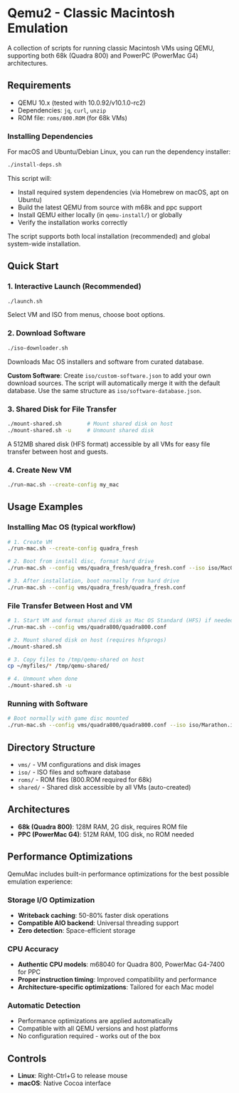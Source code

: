 # Qemu2 - Classic Macintosh Emulation

A collection of scripts for running classic Macintosh VMs using QEMU, supporting both 68k (Quadra 800) and PowerPC (PowerMac G4) architectures.

## Requirements

- QEMU 10.x (tested with 10.0.92/v10.1.0-rc2)
- Dependencies: `jq`, `curl`, `unzip`
- ROM file: `roms/800.ROM` (for 68k VMs)

### Installing Dependencies

For macOS and Ubuntu/Debian Linux, you can run the dependency installer:

```bash
./install-deps.sh
```

This script will:
- Install required system dependencies (via Homebrew on macOS, apt on Ubuntu)
- Build the latest QEMU from source with m68k and ppc support
- Install QEMU either locally (in `qemu-install/`) or globally
- Verify the installation works correctly

The script supports both local installation (recommended) and global system-wide installation.

## Quick Start

### 1. Interactive Launch (Recommended)
```bash
./launch.sh
```
Select VM and ISO from menus, choose boot options.

### 2. Download Software
```bash
./iso-downloader.sh
```
Downloads Mac OS installers and software from curated database.

**Custom Software**: Create `iso/custom-software.json` to add your own download sources. The script will automatically merge it with the default database. Use the same structure as `iso/software-database.json`.

### 3. Shared Disk for File Transfer
```bash
./mount-shared.sh        # Mount shared disk on host
./mount-shared.sh -u     # Unmount shared disk
```
A 512MB shared disk (HFS format) accessible by all VMs for easy file transfer between host and guests.

### 4. Create New VM
```bash
./run-mac.sh --create-config my_mac
```

## Usage Examples

### Installing Mac OS (typical workflow)
```bash
# 1. Create VM
./run-mac.sh --create-config quadra_fresh

# 2. Boot from install disc, format hard drive
./run-mac.sh --config vms/quadra_fresh/quadra_fresh.conf --iso iso/MacOS922.iso --boot-from-cd

# 3. After installation, boot normally from hard drive
./run-mac.sh --config vms/quadra_fresh/quadra_fresh.conf
```

### File Transfer Between Host and VM
```bash
# 1. Start VM and format shared disk as Mac OS Standard (HFS) if needed
./run-mac.sh --config vms/quadra800/quadra800.conf

# 2. Mount shared disk on host (requires hfsprogs)
./mount-shared.sh

# 3. Copy files to /tmp/qemu-shared on host
cp ~/myfiles/* /tmp/qemu-shared/

# 4. Unmount when done
./mount-shared.sh -u
```

### Running with Software
```bash
# Boot normally with game disc mounted
./run-mac.sh --config vms/quadra800/quadra800.conf --iso iso/Marathon.iso
```

## Directory Structure

- `vms/` - VM configurations and disk images
- `iso/` - ISO files and software database
- `roms/` - ROM files (800.ROM required for 68k)
- `shared/` - Shared disk accessible by all VMs (auto-created)

## Architectures

- **68k (Quadra 800)**: 128M RAM, 2G disk, requires ROM file
- **PPC (PowerMac G4)**: 512M RAM, 10G disk, no ROM needed

## Performance Optimizations

QemuMac includes built-in performance optimizations for the best possible emulation experience:

### Storage I/O Optimization
- **Writeback caching**: 50-80% faster disk operations
- **Compatible AIO backend**: Universal threading support
- **Zero detection**: Space-efficient storage

### CPU Accuracy
- **Authentic CPU models**: m68040 for Quadra 800, PowerMac G4-7400 for PPC
- **Proper instruction timing**: Improved compatibility and performance
- **Architecture-specific optimizations**: Tailored for each Mac model

### Automatic Detection
- Performance optimizations are applied automatically
- Compatible with all QEMU versions and host platforms
- No configuration required - works out of the box

## Controls

- **Linux**: Right-Ctrl+G to release mouse
- **macOS**: Native Cocoa interface